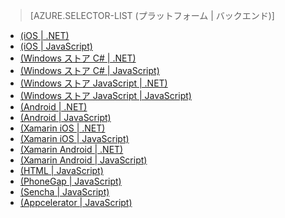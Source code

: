 > [AZURE.SELECTOR-LIST (プラットフォーム | バックエンド)]

-   [(iOS | .NET)][(iOS | .NET)]
-   [(iOS | JavaScript)][(iOS | JavaScript)]
-   [(Windows ストア C# | .NET)][(Windows ストア C# | .NET)]
-   [(Windows ストア C# | JavaScript)][(Windows ストア C# | JavaScript)]
-   [(Windows ストア JavaScript | .NET)][(Windows ストア JavaScript | .NET)]
-   [(Windows ストア JavaScript | JavaScript)][(Windows ストア JavaScript | JavaScript)]
-   [(Android | .NET)][(Android | .NET)]
-   [(Android | JavaScript)][(Android | JavaScript)]
-   [(Xamarin iOS | .NET)][(Xamarin iOS | .NET)]
-   [(Xamarin iOS | JavaScript)][(Xamarin iOS | JavaScript)]
-   [(Xamarin Android | .NET)][(Xamarin Android | .NET)]
-   [(Xamarin Android | JavaScript)][(Xamarin Android | JavaScript)]
-   [(HTML | JavaScript)][(HTML | JavaScript)]
-   [(PhoneGap | JavaScript)][(PhoneGap | JavaScript)]
-   [(Sencha | JavaScript)][(Sencha | JavaScript)]
-   [(Appcelerator | JavaScript)][(Appcelerator | JavaScript)]

  [(iOS | .NET)]: /ja-jp/documentation/articles/mobile-services-dotnet-backend-ios-get-started/
  [(iOS | JavaScript)]: /ja-jp/documentation/articles/mobile-services-ios-get-started/
  [(Windows ストア C# | .NET)]: /ja-jp/documentation/articles/mobile-services-dotnet-backend-windows-store-dotnet-get-started/
  [(Windows ストア C# | JavaScript)]: /ja-jp/documentation/articles/mobile-services-javascript-backend-windows-store-dotnet-get-started/
  [(Windows ストア JavaScript | .NET)]: /ja-jp/documentation/articles/mobile-services-dotnet-backend-windows-store-javascript-get-started/
  [(Windows ストア JavaScript | JavaScript)]: /ja-jp/documentation/articles/mobile-services-javascript-backend-windows-store-javascript-get-started/
  [(Android | .NET)]: /ja-jp/documentation/articles/mobile-services-dotnet-backend-android-get-started/
  [(Android | JavaScript)]: /ja-jp/documentation/articles/mobile-services-android-get-started/
  [(Xamarin iOS | .NET)]: /ja-jp/documentation/articles/mobile-services-dotnet-backend-xamarin-ios-get-started/
  [(Xamarin iOS | JavaScript)]: /ja-jp/documentation/articles/partner-xamarin-mobile-services-ios-get-started/
  [(Xamarin Android | .NET)]: /ja-jp/documentation/articles/mobile-services-dotnet-backend-xamarin-android-get-started/
  [(Xamarin Android | JavaScript)]: /ja-jp/documentation/articles/partner-xamarin-mobile-services-android-get-started/
  [(HTML | JavaScript)]: /ja-jp/documentation/articles/mobile-services-html-get-started/
  [(PhoneGap | JavaScript)]: /ja-jp/documentation/articles/mobile-services-javascript-backend-phonegap-get-started/
  [(Sencha | JavaScript)]: /ja-jp/documentation/articles/partner-sencha-mobile-services-get-started/
  [(Appcelerator | JavaScript)]: /ja-jp/documentation/articles/partner-appcelerator-mobile-services-javascript-backend-appcelerator-get-started/
